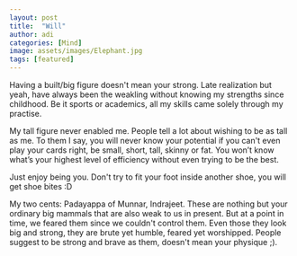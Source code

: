 ```yaml
---
layout: post
title:  "Will"
author: adi
categories: [Mind]
image: assets/images/Elephant.jpg
tags: [featured]
---
```

Having a built/big figure doesn't mean your strong.
Late realization but yeah, have always been the weakling without knowing my strengths since childhood. Be it sports or academics, all my skills came solely through my practise.

My tall figure never enabled me. People tell a lot about wishing to be as tall as me.
To them I say, you will never know your potential if you can't even play your cards right, be small, short, tall, skinny or fat. You won’t know what’s your highest level of efficiency without even trying to be the best.

Just enjoy being you. Don't try to fit your foot inside another shoe, you will get shoe bites :D

My two cents:
Padayappa of Munnar, Indrajeet. These are nothing but your ordinary big mammals that are also weak to us in present. But at a point in time, we feared them since we couldn't control them. Even those they look big and strong, they are brute yet humble, feared yet worshipped. People suggest to be strong and brave as them, doesn't mean your physique ;).


